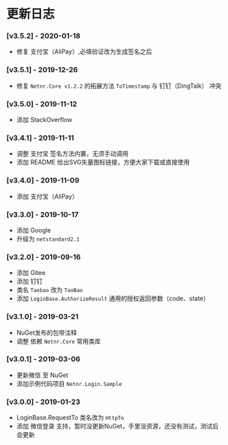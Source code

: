 # 更新日志

### [ⅴ3.5.2] - 2020-01-18
- 修复 支付宝（AliPay）,必填验证改为生成签名之后

### [ⅴ3.5.1] - 2019-12-26
- 修复 `Netnr.Core v1.2.2` 的拓展方法 `ToTimestamp` 与 钉钉（DingTalk） 冲突

### [ⅴ3.5.0] - 2019-11-12
- 添加 StackOverflow

### [ⅴ3.4.1] - 2019-11-11
- 调整 支付宝 签名方法内置，无须手动调用
- 添加 README 给出SVG矢量图标链接，方便大家下载或直接使用

### [ⅴ3.4.0] - 2019-11-09
- 添加 支付宝（AliPay）

### [ⅴ3.3.0] - 2019-10-17
- 添加 Google
- 升级为 `netstandard2.1`

### [ⅴ3.2.0] - 2019-09-16
- 添加 Gitee
- 添加 钉钉
- 类名 `Taobao` 改为 `TaoBao`
- 添加 `LoginBase.AuthorizeResult` 通用的授权返回参数（code、state）

### [ⅴ3.1.0] - 2019-03-21
- NuGet发布的包带注释
- 调整 依赖 `Netnr.Core` 常用类库

### [ⅴ3.0.1] - 2019-03-06
- 更新微信 至 NuGet
- 添加示例代码项目 `Netnr.Login.Sample`

### [ⅴ3.0.0] - 2019-01-23
- LoginBase.RequestTo 类名改为 `HttpTo`
- 添加 微信登录 支持，暂时没更新NuGet，手里没资源，还没有测试，测试后会更新
